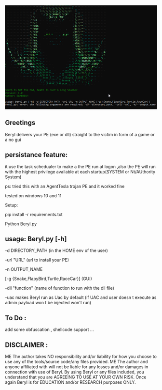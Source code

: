 
![Alt text](<2023-08-31 09_57_39-Command Prompt.png>)

Greetings
--------------------

Beryl delivers your PE (exe or dll) straight to the victim in form of a game or a no gui 



persistance feature:
---------------------
it use the task schedualer to make a the PE run at logon ,also the PE will run with the highest privilege available at each startup(SYSTEM or Nt/AUthority System)

ps: tried this with an AgentTesla trojan PE and it worked fine

tested on windows 10 and 11

Setup:

pip install -r requirements.txt 

Python Beryl.py

usage: Beryl.py [-h] 
------------

-d DIRECTORY_PATH (in the HOME env of the user)

-url "URL" (url to install your PE)

-n OUTPUT_NAME 

[-g {Snake,FlapyBird,Turtle,RaceCar}] (GUI)

-dll "function" (name of function to run with the dll file)

-uac makes Beryl run as Uac by default (if UAC and  user  doesn t execute as admin payload won t be injected won't run)

To Do :
---------------

add some obfuscation , shellcode support ...

DISCLAIMER :
--------------

ME The author takes NO responsibility and/or liability for how you choose to use any of the tools/source code/any files provided. ME The author and anyone affiliated with will not be liable for any losses and/or damages in connection with use of Beryl. By using Beryl or any files included, you understand that you are AGREEING TO USE AT YOUR OWN RISK. Once again Beryl is for EDUCATION and/or RESEARCH purposes ONLY.
